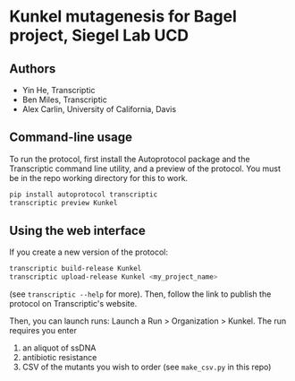# Kunkel mutagenesis for Bagel project, Siegel Lab UCD 

## Authors

+ Yin He, Transcriptic
+ Ben Miles, Transcriptic
+ Alex Carlin, University of California, Davis 

## Command-line usage

To run the protocol, first install the Autoprotocol package and the Transcriptic command line utility, 
and a preview of the protocol. You must be in the repo working directory for this to work. 

```bash
pip install autoprotocol transcriptic
transcriptic preview Kunkel 
```

## Using the web interface 

If you create a new version of the protocol:

```bash 
transcriptic build-release Kunkel 
transcriptic upload-release Kunkel <my_project_name>
```

(see `transcriptic --help` for more). Then, follow the link to publish the protocol on Transcriptic's website. 

Then, you can launch runs: Launch a Run > Organization > Kunkel. The run requires you enter 

1. an aliquot of ssDNA 
2. antibiotic resistance 
3. CSV of the mutants you wish to order (see `make_csv.py` in this repo) 


